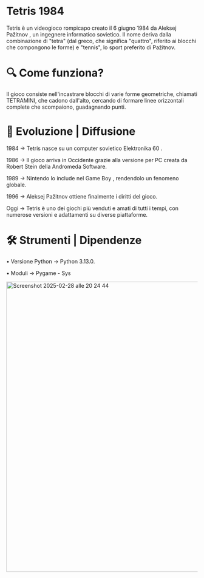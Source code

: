# Tetris 1984

Tetris è un videogioco rompicapo creato il 6 giugno 1984 da Aleksej Pažitnov , un ingegnere informatico sovietico.
Il nome deriva dalla combinazione di "tetra" (dal greco, che significa "quattro", riferito ai blocchi che compongono le forme) e "tennis", lo sport preferito di Pažitnov.

# 🔍 Come funziona?
Il gioco consiste nell'incastrare blocchi di varie forme geometriche, chiamati TETRAMINI, che cadono dall'alto, cercando di formare linee orizzontali complete che scompaiono, guadagnando punti.

# 🌱 Evoluzione | Diffusione
1984 → Tetris nasce su un computer sovietico Elektronika 60 .

1986 → Il gioco arriva in Occidente grazie alla versione per PC creata da Robert Stein della Andromeda Software.

1989 → Nintendo lo include nel Game Boy , rendendolo un fenomeno globale.

1996 → Aleksej Pažitnov ottiene finalmente i diritti del gioco.

Oggi → Tetris è uno dei giochi più venduti e amati di tutti i tempi, con numerose versioni e adattamenti su diverse piattaforme.

# 🛠 Strumenti | Dipendenze
• Versione Python  →  Python 3.13.0.

• Moduli  →  Pygame - Sys

<img width="765" alt="Screenshot 2025-02-28 alle 20 24 44" src="https://github.com/user-attachments/assets/534c90d8-b1d5-42bf-8f9c-1f344820c364" />

